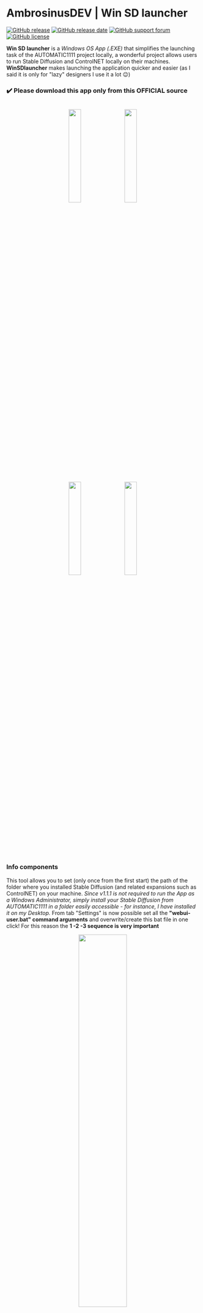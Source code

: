# AmbrosinusDEV | Win SD launcher

[![GitHub release](https://img.shields.io/badge/release-v1.1.3-blue)](https://github.com/lucianoambrosini/Ambrosinus-Toolkit/blob/main/latest_version.txt)
[![GitHub release date](https://img.shields.io/badge/last%20release%20date-May_2023-green)](https://bit.ly/WinSDlauncher)
[![GitHub support forum](https://img.shields.io/badge/Support%20forum-Help-critical)](https://discourse.mcneel.com/t/ambrosinus-toolkit/147124?u=ambrosinus)
[![GitHub license](https://img.shields.io/github/license/lucianoambrosini/Ambrosinus-Toolkit?color=orange)](https://github.com/lucianoambrosini/Ambrosinus-Toolkit/blob/main/LICENSE)

**Win SD launcher** is a *Windows OS App (.EXE)* that simplifies the launching task of the AUTOMATIC1111 project locally, a wonderful project allows users to run Stable Diffusion and ControlNET locally on their machines. **WinSDlauncher** makes launching the application quicker and easier (as I said it is only for "lazy" designers I use it a lot 😉)
<br>
### ✔️ Please download this app only from this OFFICIAL source
<br>

<div align="center">
<img src="https://ambrosinus.altervista.org/blog/wp-content/uploads/2023/04/v112_01.png" width="25%" height="25%">
&nbsp &nbsp
<img src="https://ambrosinus.altervista.org/blog/wp-content/uploads/2023/04/v112_02.png" width="25%" height="25%">
<br>
<img src="https://ambrosinus.altervista.org/blog/wp-content/uploads/2023/04/v112_03.png" width="25%" height="25%">
&nbsp &nbsp
<img src="https://ambrosinus.altervista.org/blog/wp-content/uploads/2023/04/v112_04.png" width="25%" height="25%">
</div>

### Info components
This tool allows you to set (only once from the first start) the path of the folder where you installed Stable Diffusion (and related expansions such as ControlNET) on your machine. *Since v1.1.1 is not required to run the App as a Windows Administrator, simply install your Stable Diffusion from AUTOMATIC1111 in a folder easily accessible - for instance, I have installed it on my Desktop.* From tab "Settings" is now possible set all the **"webui-user.bat" command arguments** and overwrite/create this bat file in one click! For this reason the **1 -2 -3 sequence is very important**

<div align="center">
<img src="https://ambrosinus.altervista.org/blog/wp-content/uploads/2023/04/v112_05.png" width="50%" height="50%">
</div>
<br>

**Video demo [click here](https://youtu.be/WwgoDCRqppA)**
<br>

## Requirements
After the release of ControlNET v1.1 (but not fully supported by APIs), I decided to realize **two video demos about how to install the AUTOMATIC1111 project with ControlNET v1.0 and v1.1 versions**. The question is twofold, firstly I use Stable Difusion locally to run some Ambrosinus-Toolkit AI components inside Grasshopper (*"AIeng_loc"*, for instance, still uses ControlNET v1.0) and by using WinSDlauncher v1.1.2 I can configure the webui-user.bat file avoiding to load "autolaunch" argument (this is just a straightforward example). Secondly, being also a WebUI user too, I can switch very quickly between my Stable Diffusion local installations (one with ControlNET v1.0 and the other one with v1.0) by simply selecting in the "tab Settings" the proper folder.
<br>
<br>

**[How to install SD local with ControlNET v1.0 - Video here](https://youtu.be/FjrzWuE_OPU)**

**How to install SD local with ControlNET v1.1 - Video Here COMING SOON!**

<br>
<br>

**Enjoy your Design exploration!** 😉

**P.S.:** This is my first APP/Utility for Windows OS but it is functional for its intended purpose.

<br>
<br>
<div align="center">
<a href="https://www.buymeacoffee.com/Ambrosinus"><img src="https://img.buymeacoffee.com/button-api/?text=Coffee break?&emoji=☕&slug=Ambrosinus&button_colour=FFDD00&font_colour=000000&font_family=Cookie&outline_colour=000000&coffee_colour=ffffff" /></a>
</div>
